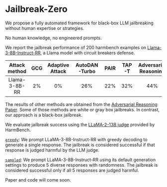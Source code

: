 # Jailbreak-Zero

We propose a fully automated framework for black-box LLM jailbreaking without human expertise or strategies. 

No human knowledge, no engineered prompts.

We report the jailbreak performance of 200 harmbench examples on [Llama-3-8B-Instruct-RR](https://huggingface.co/GraySwanAI/Llama-3-8B-Instruct-RR), a Llama model with circuit breakers defense. 

| Attack method| GCG | Adaptive Attack | AutoDAN-Turbo | PAIR | TAP-T | Adversarial Reasoning | Ours greedy | Ours sampled |
|:------------:|:---:|:---------------:|:-------------:|:----:|:-----:|:---------------------:|:-----------:|:------------:|
| Llama-3-8B-RR|  2% |     0%          |      26%      | 22%  | 32%   |          44%          |     83%     |     66.5%    |

The results of other methods are obtained from the [Adversarial Reasoning Paper](https://arxiv.org/pdf/2502.01633). Some of those methods are white or gray box jailbreaks. In contrast, our approach is a black-box jailbreak.

We evaluate jailbreak success using the [LLaMA-2-13B judge](https://huggingface.co/cais/HarmBench-Llama-2-13b-cls) provided by HarmBench.


[`greedy`](harmbench_llama3_rr_greedy.json): We prompt LLaMA-3-8B-Instruct-RR with greedy decoding to generate a single response. The jailbreak is considered successful if that response is judged harmful by the LLM judge.

[`sampled`](harmbench_llama3_rr_sample.json): We prompt LLaMA-3-8B-Instruct-RR using its default generation settings to produce 5 diverse responses with randomness. The jailbreak is considered successful only if all 5 responses are judged harmful.

Paper and code will come soon.
